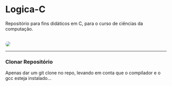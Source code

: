 # Logica-C
Repositório para fins didáticos em C, para o curso de ciências da computação. 
<div style="display: inline_block"><br>
  <img style="border-radius:50px;" src="https://media.giphy.com/media/w3J7mstYCISqs/giphy.gif">
</div>

<hr class="solid">

<h3>Clonar Repositório</h3>
<p>
  Apenas dar um git clone no repo, levando em conta que o compilador e o gcc esteja instalado...
</p>
